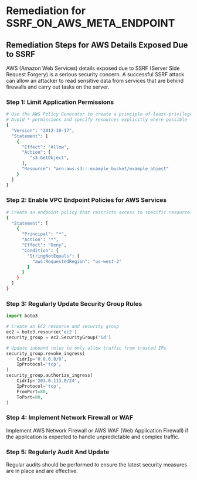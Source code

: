 # Remediation for SSRF_ON_AWS_META_ENDPOINT

## Remediation Steps for AWS Details Exposed Due to SSRF
AWS (Amazon Web Services) details exposed due to SSRF (Server Side Request Forgery) is a serious security concern. A successful SSRF attack can allow an attacker to read sensitive data from services that are behind firewalls and carry out tasks on the server.

### Step 1: Limit Application Permissions
```bash
# Use the AWS Policy Generator to create a principle-of-least-privileges policy
# Avoid * permissions and specify resources explicitly where possible
{
  "Version": "2012-10-17",
  "Statement": [
    {
      "Effect": "Allow",
      "Action": [
         "s3:GetObject",
      ],
      "Resource": "arn:aws:s3:::example_bucket/example_object"
    }
  ]
} 
```

### Step 2: Enable VPC Endpoint Policies for AWS Services
```bash
# Create an endpoint policy that restricts access to specific resources and actions
{
  "Statement": [
    {
      "Principal": "*",
      "Action": "*",
      "Effect": "Deny",
      "Condition": {
        "StringNotEquals": {
          "aws:RequestedRegion": "us-west-2"
        }
      }
    }
  ]
}
```

### Step 3: Regularly Update Security Group Rules
```python
import boto3

# Create an EC2 resource and security group
ec2 = boto3.resource('ec2')
security_group = ec2.SecurityGroup('id')

# Update inbound rules to only allow traffic from trusted IPs
security_group.revoke_ingress(
    CidrIp='0.0.0.0/0',
    IpProtocol='tcp',
)
security_group.authorize_ingress(
    CidrIp='203.0.113.0/24',
    IpProtocol='tcp',
    FromPort=80,
    ToPort=80,
)
```

### Step 4: Implement Network Firewall or WAF
Implement AWS Network Firewall or AWS WAF (Web Application Firewall) if the application is expected to handle unpredictable and complex traffic.

### Step 5: Regularly Audit And Update 
Regular audits should be performed to ensure the latest security measures are in place and are effective.
